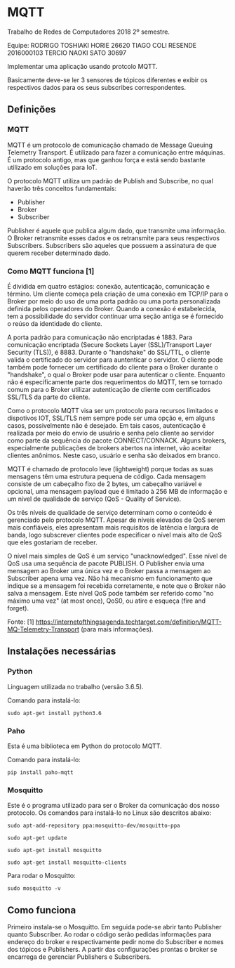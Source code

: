 # MQTT
Trabalho de Redes de Computadores 2018 2º semestre.

Equipe:  RODRIGO TOSHIAKI HORIE 26620 
         TIAGO COLI RESENDE 2016000103 
         TERCIO NAOKI SATO  30697

Implementar uma aplicação usando protcolo MQTT.

Basicamente deve-se ler 3 sensores de tópicos diferentes e exibir os respectivos dados para os seus subscribes correspondentes.

## Definições

### MQTT 

MQTT é um protocolo de comunicação chamado de Message Queuing Telemetry Transport. É utilizado para fazer a comunicação entre máquinas. É um protocolo antigo, mas que ganhou força e está sendo bastante utilizado em soluções para IoT.

O protocolo MQTT utiliza um padrão de Publish and Subscribe, no qual haverão três conceitos fundamentais:
* Publisher
* Broker
* Subscriber

Publisher é aquele que publica algum dado, que transmite uma informação. O Broker retransmite esses dados e os retransmite para seus respectivos Subscribers. Subscribers são aqueles que possuem a assinatura de que querem receber determinado dado.

### Como MQTT funciona [1]

É dividida em quatro estágios: conexão, autenticação, comunicação e término. Um cliente começa pela criação de uma conexão em TCP/IP para o Broker por meio do uso de uma porta padrão ou uma porta personalizada definida pelos operadores do Broker. Quando a conexão é estabelecida, tem a possibilidade do servidor continuar uma seção antiga se é fornecido o reúso da identidade do cliente.

A porta padrão para comunicação não encriptadas é 1883. Para comunicação encriptada (Secure Sockets Layer (SSL)/Transport Layer Security (TLS)), é 8883. Durante o "handshake" do SSL/TTL, o cliente valida o certificado do servidor para auntenticar o servidor. O cliente pode também pode fornecer um certificado do cliente para o Broker durante o "handshake", o qual o Broker pode usar para autenticar o cliente. Enquanto não é especificamente parte dos requerimentos do MQTT, tem se tornado comum para o Broker utilizar autenticação de cliente com certificados SSL/TLS da parte do cliente.

Como o protocolo MQTT visa ser um protocolo para recursos limitados e dispotivos IOT, SSL/TLS nem sempre pode ser uma opção e, em alguns casos, possivelmente não é desejado. Em tais casos, autenticação é realizada por meio do envio de usuário e senha pelo cliente ao servidor como parte da sequência do pacote CONNECT/CONNACK. Alguns brokers, especialmente publicações de brokers abertos na internet, vão aceitar clientes anônimos. Neste caso, usuário e senha são deixados em branco.

MQTT é chamado de protocolo leve (lightweight) porque todas as suas mensagens têm uma estrutura pequena de código. Cada mensagem consiste de um cabeçalho fixo de 2 bytes, um cabeçalho variável e opcional, uma mensagem payload que é limitado à 256 MB de informação e um nível de qualidade de serviço (QoS - Quality of Service).

Os três níveis de qualidade de serviço determinam como o conteúdo é gerenciado pelo protocolo MQTT. Apesar de níveis elevados de QoS serem mais confiáveis, eles apresentam mais requisitos de latência e largura de banda, logo subscrever clientes pode especificar o nível mais alto de QoS que eles gostariam de receber.

O nível mais simples de QoS é um serviço "unacknowledged". Esse nível de QoS usa uma sequência de pacote PUBLISH. O Publisher envia uma mensagem ao Broker uma única vez e o Broker passa a mensagem ao Subscriber apena uma vez. Não há mecanismo em funcionamento que indique se a mensagem foi recebida corretamente, e note que o Broker não salva a mensagem. Este nível QoS pode também ser referido como "no máximo uma vez" (at most once), QoS0, ou atire e esqueça (fire and forget).

Fonte:
[1] https://internetofthingsagenda.techtarget.com/definition/MQTT-MQ-Telemetry-Transport (para mais informações).


## Instalações necessárias

### Python 

Linguagem utilizada no trabalho (versão 3.6.5).

Comando para instalá-lo:

`sudo apt-get install python3.6`

### Paho

Esta é uma biblioteca em Python do protocolo MQTT.

Comando para instalá-lo:

`pip install paho-mqtt`

### Mosquitto

Este é o programa utilizado para ser o Broker da comunicação dos nosso protocolo. Os comandos para instalá-lo no Linux são descritos abaixo:

`sudo apt-add-repository ppa:mosquitto-dev/mosquitto-ppa`

`sudo apt-get update`

`sudo apt-get install mosquitto`

`sudo apt-get install mosquitto-clients`

Para rodar o Mosquitto:

`sudo mosquitto -v`

## Como funciona

Primeiro instala-se o Mosquitto. Em seguida pode-se abrir tanto Publisher quanto Subscriber. Ao rodar o código serão pedidas informações para endereço do broker e respectivamente pedir nome do Subscriber e nomes dos tópicos e Publishers. A partir das configurações prontas o broker se encarrega de gerenciar Publishers e Subscribers.
